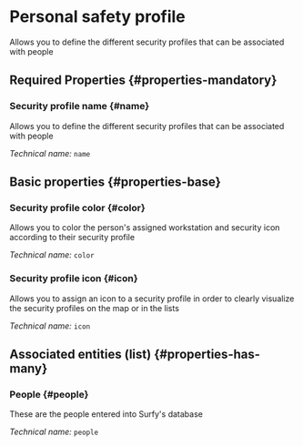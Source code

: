# Personal safety profile
<!--- THIS FILE IS GENERATED PLEASE DO NOT EDIT IT DIRECTLY --->

Allows you to define the different security profiles that can be associated with people

<OH code="personSecurityProfile"/>




## Required Properties {#properties-mandatory}
    
### Security profile name {#name}

Allows you to define the different security profiles that can be associated with people

*Technical name:* ```name```
<PH code="personSecurityProfile:name"/>

    


## Basic properties {#properties-base}
    
### Security profile color {#color}

Allows you to color the person's assigned workstation and security icon according to their security profile

*Technical name:* ```color```
<PH code="personSecurityProfile:color"/>

### Security profile icon {#icon}

Allows you to assign an icon to a security profile in order to clearly visualize the security profiles on the map or in the lists

*Technical name:* ```icon```
<PH code="personSecurityProfile:icon"/>

    



## Associated entities (list) {#properties-has-many}

### People {#people}

These are the people entered into Surfy's database

*Technical name:* ```people```
<PH code="personSecurityProfile:people"/>




